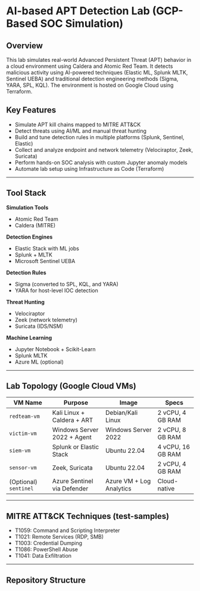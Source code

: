 # AI-based APT Detection Lab (GCP-Based SOC Simulation)

## Overview
This lab simulates real-world Advanced Persistent Threat (APT) behavior in a cloud environment using Caldera and Atomic Red Team. It detects malicious activity using AI-powered techniques (Elastic ML, Splunk MLTK, Sentinel UEBA) and traditional detection engineering methods (Sigma, YARA, SPL, KQL). The environment is hosted on Google Cloud using Terraform.

## Key Features
- Simulate APT kill chains mapped to MITRE ATT&CK
- Detect threats using AI/ML and manual threat hunting
- Build and tune detection rules in multiple platforms (Splunk, Sentinel, Elastic)
- Collect and analyze endpoint and network telemetry (Velociraptor, Zeek, Suricata)
- Perform hands-on SOC analysis with custom Jupyter anomaly models
- Automate lab setup using Infrastructure as Code (Terraform)

---

## Tool Stack

**Simulation Tools**  
- Atomic Red Team  
- Caldera (MITRE)  

**Detection Engines**  
- Elastic Stack with ML jobs  
- Splunk + MLTK  
- Microsoft Sentinel UEBA  

**Detection Rules**  
- Sigma (converted to SPL, KQL, and YARA)  
- YARA for host-level IOC detection  

**Threat Hunting**  
- Velociraptor  
- Zeek (network telemetry)  
- Suricata (IDS/NSM)  

**Machine Learning**  
- Jupyter Notebook + Scikit-Learn  
- Splunk MLTK  
- Azure ML (optional)

---

## Lab Topology (Google Cloud VMs)

| VM Name           | Purpose                      | Image                  | Specs                   |
|------------------|------------------------------|------------------------|-------------------------|
| `redteam-vm`      | Kali Linux + Caldera + ART   | Debian/Kali Linux      | 2 vCPU, 4 GB RAM        |
| `victim-vm`       | Windows Server 2022 + Agent  | Windows Server 2022    | 2 vCPU, 8 GB RAM        |
| `siem-vm`         | Splunk or Elastic Stack      | Ubuntu 22.04           | 4 vCPU, 16 GB RAM       |
| `sensor-vm`       | Zeek, Suricata               | Ubuntu 22.04           | 2 vCPU, 4 GB RAM        |
| (Optional) `sentinel` | Azure Sentinel via Defender | Azure VM + Log Analytics | Cloud-native |

---

## MITRE ATT&CK Techniques (test-samples)

- T1059: Command and Scripting Interpreter  
- T1021: Remote Services (RDP, SMB)  
- T1003: Credential Dumping  
- T1086: PowerShell Abuse  
- T1041: Data Exfiltration  

---

## Repository Structure
